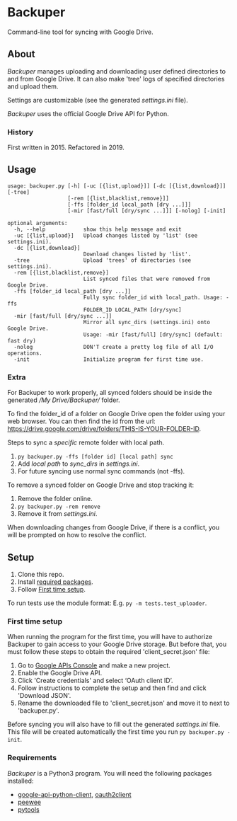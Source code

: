 # Backuper

Command-line tool for syncing with Google Drive.

## About

_Backuper_ manages uploading and downloading user defined directories to and from Google Drive. It can also make 'tree' logs of specified directories and upload them.   
  
Settings are customizable (see the generated _settings.ini_ file).

_Backuper_ uses the official Google Drive API for Python.

### History

First written in 2015. Refactored in 2019. 

## Usage

```
usage: backuper.py [-h] [-uc [{list,upload}]] [-dc [{list,download}]] [-tree]
                   [-rem [{list,blacklist,remove}]]
                   [-ffs [folder_id local_path [dry ...]]]
                   [-mir [fast/full [dry/sync ...]]] [-nolog] [-init]

optional arguments:
  -h, --help            show this help message and exit
  -uc [{list,upload}]   Upload changes listed by 'list' (see settings.ini).
  -dc [{list,download}]
                        Download changes listed by 'list'.
  -tree                 Upload 'trees' of directories (see settings.ini).
  -rem [{list,blacklist,remove}]
                        List synced files that were removed from Google Drive.
  -ffs [folder_id local_path [dry ...]]
                        Fully sync folder_id with local_path. Usage: -ffs
                        FOLDER_ID LOCAL_PATH [dry/sync]
  -mir [fast/full [dry/sync ...]]
                        Mirror all sync_dirs (settings.ini) onto Google Drive.
                        Usage: -mir [fast/full] [dry/sync] (default: fast dry)
  -nolog                DON'T create a pretty log file of all I/O operations.
  -init                 Initialize program for first time use.
```

### Extra 

For Backuper to work properly, all synced folders should be inside the generated _/My Drive/Backuper/_ folder.

To find the folder_id of a folder on Google Drive open the folder using your web browser. You can then find the id from the url: https://drive.google.com/drive/folders/THIS-IS-YOUR-FOLDER-ID.

Steps to sync a _specific_ remote folder with local path.
  1. ```py backuper.py -ffs [folder id] [local path] sync```
  2. Add _local path_ to _sync\_dirs_ in _settings.ini_.
  3. For future syncing use normal sync commands (not -ffs).

To remove a synced folder on Google Drive and stop tracking it:
  1. Remove the folder online.
  2. ```py backuper.py -rem remove```
  3. Remove it from _settings.ini_.

When downloading changes from Google Drive, if there is a conflict, you will be prompted on how to resolve the conflict.

## Setup

  1. Clone this repo.
  2. Install [required packages](#requirements).
  3. Follow [First time setup](#first-time-setup).

To run tests use the module format: E.g. ```py -m tests.test_uploader```.

### First time setup

When running the program for the first time, you will have to authorize Backuper to gain access to your Google Drive storage. But before that, you must follow these steps to obtain the required 'client_secret.json' file:
  1. Go to [Google APIs Console](https://console.developers.google.com/) and make a new project.
  2. Enable the Google Drive API.
  3. Click 'Create credentials' and select ‘OAuth client ID’.
  4. Follow instructions to complete the setup and then find and click 'Download JSON'.
  5. Rename the downloaded file to 'client_secret.json' and move it to next to 'backuper.py'.

Before syncing you will also have to fill out the generated _settings.ini_ file. This file will be created automatically the first time you run ```py backuper.py -init```.

### Requirements

_Backuper_ is a Python3 program. You will need the following packages installed: 
  * [google-api-python-client](https://github.com/googleapis/google-api-python-client), [oauth2client](https://github.com/googleapis/oauth2client)
  * [peewee](https://github.com/coleifer/peewee)
  * [pytools](https://github.com/mare5x/pytools)


